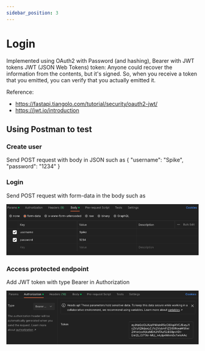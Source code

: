 ```yaml
---
sidebar_position: 3
---
```

# Login
Implemented using OAuth2 with Password (and hashing), Bearer with JWT tokens
JWT (JSON Web Tokens) token: Anyone could recover the information from the contents, but it's signed. So, when you receive a token that you emitted, you can verify that you actually emitted it.

Reference: 
- https://fastapi.tiangolo.com/tutorial/security/oauth2-jwt/
- https://jwt.io/introduction

## Using Postman to test
### Create user
Send POST request with body in JSON such as
{
    "username": "Spike",
    "password": "1234"
}

### Login
Send POST request with form-data in the body such as

![login](../../static/img/login.png)

### Access protected endpoint
Add JWT token with type Bearer in Authorization

![protected](../../static/img/protected.png)